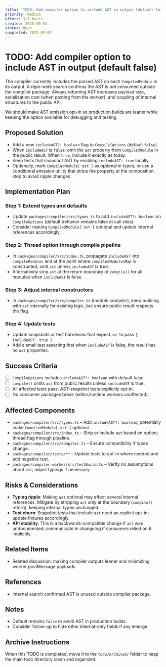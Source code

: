 ```yaml
---
title: 'TODO: Add compiler option to include AST in output (default false)'
priority: Medium
effort: 3–5 hours
created: 2025-09-04
status: Open
completed: 2025-09-04
---
```


# TODO: Add compiler option to include AST in output (default false)

The compiler currently includes the parsed AST on each `CompiledModule` in its output. A repo-wide search confirms the AST is not consumed outside the compiler package. Always returning AST increases payload size, serialization cost (when posting from the worker), and coupling of internal structures to the public API.

We should make AST emission opt-in so production builds are leaner while keeping the option available for debugging and testing.

## Proposed Solution

- Add a new `includeAST?: boolean` flag to `CompileOptions` (default `false`).
- When `includeAST` is `false`, omit the `ast` property from `CompiledModule` in the public result. When `true`, include it exactly as today.
- Keep tests that snapshot AST by enabling `includeAST: true` locally.
- Optionally, mark `CompiledModule['ast']` as optional in types, or use a conditional emission utility that strips the property at the composition step to avoid ripple changes.

## Implementation Plan

### Step 1: Extend types and defaults
- Update `packages/compiler/src/types.ts` to add `includeAST?: boolean` on `CompileOptions` (default behavior remains false at call sites).
- Consider making `CompiledModule['ast']` optional and update internal references accordingly.

### Step 2: Thread option through compile pipeline
- In `packages/compiler/src/index.ts`, propagate `includeAST` into `compileModules` and at the point where `compiledModulesMap` is constructed, omit `ast` unless `includeAST` is true.
- Alternatively strip `ast` at the return boundary of `compile()` for all modules when `includeAST` is false.

### Step 3: Adjust internal constructors
- In `packages/compiler/src/compiler.ts` (module compiler), keep building with `ast` internally for existing logic, but ensure public result respects the flag.

### Step 4: Update tests
- Update snapshots or test harnesses that expect `ast` to pass `{ includeAST: true }`.
- Add a small test asserting that when `includeAST` is false, the result has no `ast` properties.

## Success Criteria

- [ ] `CompileOptions` includes `includeAST?: boolean` with default false.
- [ ] `compile()` omits `ast` from public results unless `includeAST` is true.
- [ ] All affected tests pass; AST-snapshot tests explicitly opt-in.
- [ ] No consumer packages break (editor/runtime workers unaffected).

## Affected Components

- `packages/compiler/src/types.ts` – Add `includeAST?: boolean`; potentially make `CompiledModule['ast']` optional.
- `packages/compiler/src/index.ts` – Strip or include `ast` based on option; thread flag through pipeline.
- `packages/compiler/src/compiler.ts` – Ensure compatibility if types change.
- `packages/compiler/tests/**` – Update tests to opt-in where needed and add negative test.
- `packages/compiler-worker/src/testBuild.ts` – Verify no assumptions about `ast`; adjust typings if necessary.

## Risks & Considerations

- **Typing ripple**: Making `ast` optional may affect several internal references. Mitigate by stripping `ast` only at the boundary (`compile()` return), keeping internal types unchanged.
- **Test churn**: Snapshot tests that include `ast` need an explicit opt-in; update fixtures accordingly.
- **API stability**: This is a backwards-compatible change if `ast` was undocumented; communicate in changelog if consumers relied on it implicitly.

## Related Items

- Related discussion: making compiler outputs leaner and minimizing worker postMessage payloads.

## References

- Internal search confirmed AST is unused outside compiler package.

## Notes

- Default remains `false` to avoid AST in production builds.
- Consider follow-up to hide other internal-only fields if any emerge.

## Archive Instructions

When this TODO is completed, move it to the `todo/archived/` folder to keep the main todo directory clean and organized.

